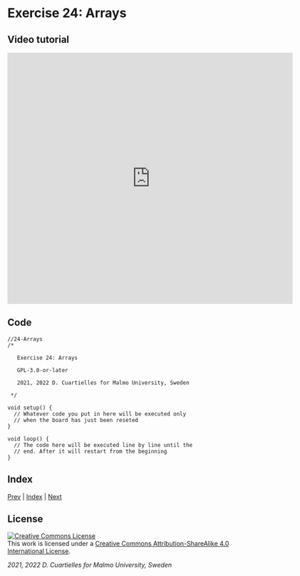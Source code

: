 
# Exercise 24: Arrays

## Video tutorial

<iframe src="https://player.vimeo.com/video/527945252?h=fdbe9863a2" width="640" height="564" frameborder="0" allow="autoplay; fullscreen" allowfullscreen></iframe>

## Code

```c_cpp
//24-Arrays
/*

   Exercise 24: Arrays

   GPL-3.0-or-later

   2021, 2022 D. Cuartielles for Malmo University, Sweden

 */

void setup() {
  // Whatever code you put in here will be executed only 
  // when the board has just been reseted
}

void loop() {
  // The code here will be executed line by line until the 
  // end. After it will restart from the beginning
}
```

## Index

[Prev](../23-Variables/23-Variables.md) |  [Index](../course_index.md) |  [Next](../25-Addressable_LEDs_LEDring/25-Addressable_LEDs_LEDring.md)

## License

<a rel="license" href="http://creativecommons.org/licenses/by-sa/4.0/"><img alt="Creative Commons License" style="border-width:0" src="https://i.creativecommons.org/l/by-sa/4.0/80x15.png" /></a><br />This work is licensed under a <a rel="license" href="http://creativecommons.org/licenses/by-sa/4.0/">Creative Commons Attribution-ShareAlike 4.0 International License</a>.

*2021, 2022 D. Cuartielles for Malmo University, Sweden*

